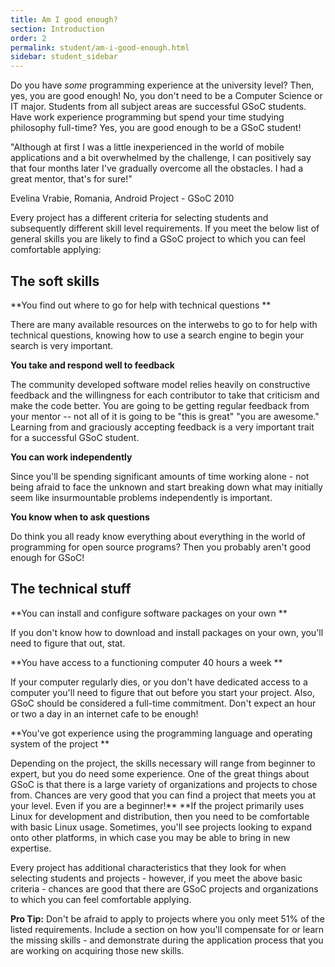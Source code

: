 ```yaml
---
title: Am I good enough?
section: Introduction
order: 2
permalink: student/am-i-good-enough.html
sidebar: student_sidebar
---
```


Do you have *some* programming experience at the university level? Then, yes, you are good enough! No, you don't need to be a Computer Science or IT major. Students from all subject areas are successful GSoC students. Have work experience programming but spend your time studying philosophy full-time? Yes, you are good enough to be a GSoC student!

"Although at first I was a little inexperienced in the world of mobile applications and a bit overwhelmed by the challenge, I can positively say that four months later I've gradually overcome all the obstacles. I had a great mentor, that's for sure!" 

Evelina Vrabie, Romania, Android Project - GSoC 2010

Every project has a different criteria for selecting students and subsequently different skill level requirements. If you meet the below list of general skills you are likely to find a GSoC project to which you can feel comfortable applying:


## The soft skills

**You find out where to go for help with technical questions **

There are many available resources on the interwebs to go to for help with technical questions, knowing how to use a search engine to begin your search is very important.

**You take and respond well to feedback** 

The community developed software model relies heavily on constructive feedback and the willingness for each contributor to take that criticism and make the code better.   You are going to be getting regular feedback from your mentor -- not all of it is going to be "this is great" "you are awesome." Learning from and graciously accepting feedback is a very important trait for a successful GSoC student.

**You can work independently** 

Since you'll be spending significant amounts of time working alone - not being afraid to face the unknown and start breaking down what may initially seem like insurmountable problems independently is important.

**You know when to ask questions** 

Do think you all ready know everything about everything in the world of programming for open source programs?  Then you probably aren't good enough for GSoC!

 


## The technical stuff

**You can install and configure software packages on your own **

If you don't know how to download and install packages on your own, you'll need to figure that out, stat.

**You have access to a functioning computer 40 hours a week **

If your computer regularly dies, or you don't have dedicated access to a computer you'll need to figure that out before you start your project. Also, GSoC should be considered a full-time commitment. Don't expect an hour or two a day in an internet cafe to be enough!

**You've got experience using the programming language and operating system of the project **

Depending on the project, the skills necessary will range from beginner to expert, but you do need some experience.  One of the great things about GSoC is that there is a large variety of organizations and projects to chose from. Chances are very good that you can find a project that meets you at your level.  Even if you are a beginner!** **If the project primarily uses Linux for development and distribution, then you need to be comfortable with basic Linux usage. Sometimes, you'll see projects looking to expand onto other platforms, in which case you may be able to bring in new expertise.

Every project has additional characteristics that they look for when selecting students and projects - however, if you meet the above basic criteria - chances are good that there are GSoC projects and organizations to which you can feel comfortable applying.

**Pro Tip:** Don't be afraid to apply to projects where you only meet 51% of the listed requirements.  Include a section on how you'll compensate for or learn the missing skills - and demonstrate during the application process that you are working on acquiring those new skills.


